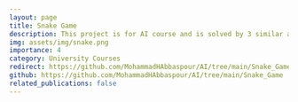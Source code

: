 ```yaml
---
layout: page
title: Snake Game
description: This project is for AI course and is solved by 3 similar algorithms. BFS, DFS and A-Star.
img: assets/img/snake.png
importance: 4
category: University Courses
redirect: https://github.com/MohammadHAbbaspour/AI/tree/main/Snake_Game
github: https://github.com/MohammadHAbbaspour/AI/tree/main/Snake_Game
related_publications: false
---
```

